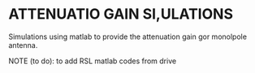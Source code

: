 # ATTENUATIO GAIN SI,ULATIONS

Simulations using matlab to provide the attenuation gain gor monolpole antenna.

NOTE (to do): to add RSL matlab codes from drive
